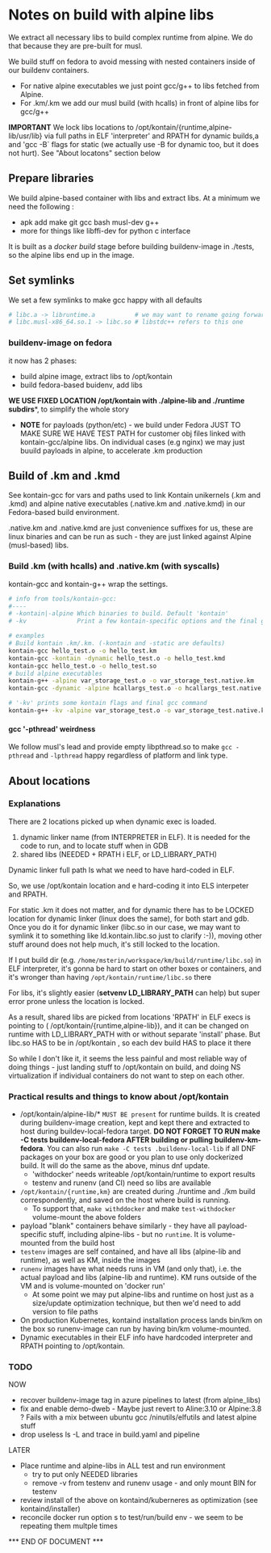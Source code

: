 # Notes on build with alpine libs

We extract all necessary libs to build complex runtime from alpine. We do that because they are pre-built for musl.

We build stuff on fedora to avoid messing with nested containers inside of our buildenv containers.

* For native alpine executables we just point gcc/g++ to libs fetched from Alpine.
* For .km/.km we add our musl build (with hcalls) in front of alpine libs for gcc/g++

**IMPORTANT** We lock libs locations to /opt/kontain/{runtime,alpine-lib/usr/lib} via full paths in ELF 'interpreter' and RPATH for dynamic builds,a and 'gcc -B` flags for static (we actually use -B for dynamic too, but it does not hurt). See "About locatons" section below

## Prepare libraries

We build alpine-based container with libs and extract libs. At a minimum we need the following :

* apk add make git gcc bash musl-dev g++
* more for things like libffi-dev for python c interface

It is built as a *docker build* stage before building buildenv-image in ./tests, so the alpine libs end up in the image.

## Set symlinks

We set a few symlinks to make gcc happy with all defaults

```sh
# libc.a -> libruntime.a           # we may want to rename going forward
# libc.musl-x86_64.so.1 -> libc.so # libstdc++ refers to this one
```

### buildenv-image on fedora

it now has 2 phases:

* build alpine image, extract libs to /opt/kontain
* build fedora-based buidenv, add libs

**WE USE FIXED LOCATION /opt/kontain with ./alpine-lib and ./runtime subdirs***, to simplify the whole story

* **NOTE** for payloads (python/etc) - we build under Fedora JUST TO MAKE SURE WE HAVE TEST PATH for customer obj files linked with kontain-gcc/alpine libs. On individual cases (e.g nginx) we may just buuild payloads in alpine, to accelerate .km production

## Build of .km and .kmd

See kontain-gcc for vars and paths used to link Kontain unikernels (.km and .kmd) and alpine native executables (.native.km and .native.kmd) in our Fedora-based build environment.

.native.km and .native.kmd are just convenience suffixes for us, these are linux binaries and can be run as such - they are just linked against Alpine (musl-based) libs.

### Build .km (with hcalls) and .native.km (with syscalls)

kontain-gcc and kontain-g++ wrap the settings.


```sh
# info from tools/kontain-gcc:
#----
# -kontain|-alpine Which binaries to build. Default 'kontain'
# -kv              Print a few kontain-specific options and the final gcc command

# examples
# Build kontain .km/.km. (-kontain and -static are defaults)
kontain-gcc hello_test.o -o hello_test.km
kontain-gcc -kontain -dynamic hello_test.o -o hello_test.kmd
kontain-gcc hello_test.o -o hello_test.so
# build alpine executables
kontain-g++ -alpine var_storage_test.o -o var_storage_test.native.km
kontain-gcc -dynamic -alpine hcallargs_test.o -o hcallargs_test.native.kmd libhelper.a

# '-kv' prints some kontain flags and final gcc command
kontain-g++ -kv -alpine var_storage_test.o -o var_storage_test.native.km
```

#### gcc '-pthread' weirdness

We follow musl's lead and provide empty libpthread.so to make `gcc -pthread` and `-lpthread` happy regardless of platform and link type.

## About locations

### Explanations

There are 2 locations picked up when dynamic exec is loaded.

1. dynamic linker name (from INTERPRETER in ELF). It is needed for the code to run, and to locate stuff when in GDB
1. shared libs (NEEDED + RPATH i ELF, or LD_LIBRARY_PATH)

Dynamic linker full path ls what we need to have hard-coded in ELF.

So, we use /opt/kontain location and e hard-coding it into ELS interpeter and RPATH.

For static .km it does not matter, and for dynamic there has to be LOCKED location for dynamic linker (linux does the same), for both start and gdb. Once you do it for dynamic linker (libc.so in our case, we may want to symlink it to something like ld.kontain.libc.so just to clarify :-)), moving other stuff around does not help much, it's still locked to the location.

If I put build dir (e.g. `/home/msterin/workspace/km/build/runtime/libc.so`) in ELF interpreter, it's gonna be hard to start on other boxes or containers, and it's wronger than having `/opt/kontain/runtime/libc.so` there

For libs, it's slightly easier (**setvenv LD_LIBRARY_PATH** can help) but super error prone unless the location is locked.

As a result, shared libs are picked from locations 'RPATH' in ELF execs is pointing to ( /opt/kontain/{runtime,alpine-lib}), and it can be changed on runtime with LD_LIBRARY_PATH with or without separate 'install' phase. But libc.so HAS to be in /opt/kontain , so each dev build HAS to place it there

So while I don't like it, it seems the less painful and most reliable way of doing things - just landing stuff to /opt/kontain on build, and doing NS virtualization if individual containers do not want to step on each other.


### Practical results and things to know about /opt/kontain

* /opt/kontain/alpine-lib/* `MUST BE present` for runtime builds. It is created during buildenv-image creation, kept and kept there and extracted to host during buildev-local-fedora target. **DO NOT FORGET TO RUN make -C tests buildenv-local-fedora AFTER building or pulling buildenv-km-fedora**.
You can also run `make -C tests .buildenv-local-lib` if all DNF packages on your box are good or you plan to use only dockerized build. It will do the same as the above, minus dnf update.
  * 'withdocker' needs writeable /opt/kontain/runtime to export results
  * testenv and runenv (and CI) need so libs are available
* `/opt/kontain/{runtime,km}` are created during ./runtime and ./km build correspondently, and saved on the host where build is running.
  * To support that, `make withddocker` and make `test-withdocker` volume-mount the above folders
* payload "blank" containers behave similarly - they have all payload-specific stuff, including alpine-libs - but no `runtime`. It is volume-mounted from the build host
* `testenv` images are self contained, and have all libs (alpine-lib and runtime), as well as KM, inside the images
* `runenv` images have what needs runs in VM (and only that), i.e. the actual payload and libs (alpine-lib and runtime). KM runs outside of the VM and is volume-mounted on 'docker run'
  * At some point we may put alpine-libs and runtime on host just as a size/update optimization technique, but then we'd need to add version to file paths
* On production Kubernetes, kontaind installation process lands bin/km on the box so runenv-image can run by having bin/km volume-mounted.
* Dynamic executables in their ELF info have hardcoded interpreter and RPATH pointing to /opt/kontain.

### TODO

NOW

* recover buildenv-image tag in azure pipelines to latest (from alpine_libs)
* fix and enable demo-dweb - Maybe just revert to Aline:3.10 or Alpine:3.8 ? Fails with a mix between ubuntu gcc /ninutils/elfutils and latest alpine stuff
* drop useless ls -L and trace in build.yaml and pipeline

LATER

* Place runtime and alpine-libs in ALL test and run environment
  * try to put only NEEDED libraries
  * remove -v from testenv and runenv usage - and only mount BIN for testenv
* review install of the above on kontaind/kuberneres as optimization (see kontaind/installer)
* reconcile docker run option s to test/run/build env - we seem to be repeating them multple times

*** END OF DOCUMENT ***
